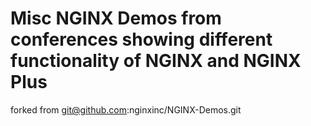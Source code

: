 # Misc NGINX Demos from conferences showing different functionality of NGINX and NGINX Plus

forked from git@github.com:nginxinc/NGINX-Demos.git